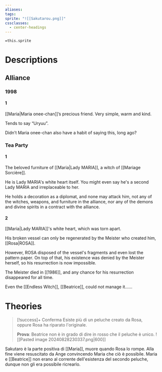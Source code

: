```yaml
---
aliases: 
tags: 
sprite: "![[Sakutarou.png]]"
cssclasses:
  - center-headings
---
```


`=this.sprite`
# Descriptions

## Alliance
### 1998
#### 1
[[Maria|Maria onee-chan]]’s precious friend.
Very simple, warm and kind.

Tends to say “Uryuu”.

Didn’t Maria onee-chan also have a habit of saying this, long ago?
### Tea Party
#### 1
The beloved furniture of [[Maria|Lady MARIA]], a witch of [[Mariage Sorcière]].

He is Lady MARIA's white heart itself. You might even say he's a second Lady MARIA and irreplaceable to her.

He holds a decoration as a diplomat, and none may attack him, not any of the witches, weapons, and furniture in the alliance, nor any of the demons and divine spirits in a contract with the alliance.
#### 2
[[Maria|Lady MARIA]]'s white heart, which was torn apart.

His broken vessel can only be regenerated by the Meister who created him, [[Rosa|ROSA]].

However, ROSA disposed of the vessel's fragments and even lost the pattern paper. On top of that, his existence was denied by the Meister herself, so his resurrection is now impossible.

The Meister died in [[1986]], and any chance for his resurrection disappeared for all time.

Even the [[Endless Witch]], [[Beatrice]], could not manage it......
# Theories

> [!success]+ Conferma
>Esiste più di un peluche creato da Rosa, oppure Rosa ha riparato l'originale.
>
>**Prova**: Beatrice non è in grado di dire in rosso che il peluche è unico.
> ![[Pasted image 20240828230337.png|600]]

Sakutaro è la parte positiva di [[Maria]], muore quando Rosa lo rompe.
Alla fine viene resuscitato da Ange convincendo Maria che ciò è possibile.
Maria e [[Beatrice]] non erano al corrente dell'esistenza del secondo peluche, dunque non gli era possibile ricrearlo.


